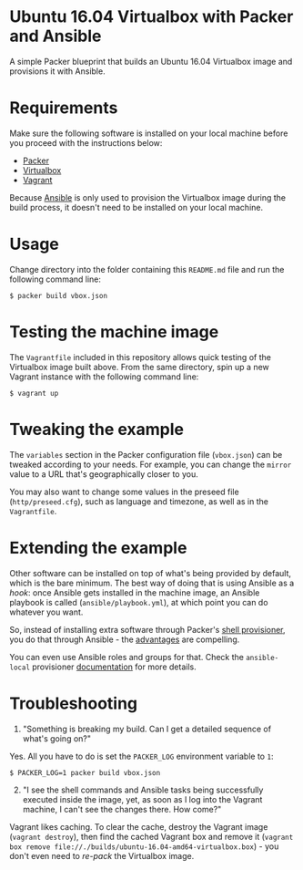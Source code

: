 Ubuntu 16.04 Virtualbox with Packer and Ansible
===============================================

A simple Packer blueprint that builds an Ubuntu 16.04 Virtualbox image and provisions it with Ansible.

# Requirements

Make sure the following software is installed on your local machine before you proceed with the instructions below:

* [Packer](http://www.packer.io/)
* [Virtualbox](https://www.virtualbox.org/)
* [Vagrant](http://vagrantup.com/)

Because [Ansible](http://docs.ansible.com/intro_installation.html) is only used to provision the Virtualbox image during the build process, it doesn't need to be installed on your local machine.

# Usage

Change directory into the folder containing this `README.md` file and run the following command line:

```SHELL
$ packer build vbox.json
```

# Testing the machine image

The `Vagrantfile` included in this repository allows quick testing of the Virtualbox image built above. From the same directory, spin up a new Vagrant instance with the following command line:

```SSH
$ vagrant up
```

# Tweaking the example

The `variables` section in the Packer configuration file (`vbox.json`) can be tweaked according to your needs. For example, you can change the `mirror` value to a URL that's geographically closer to you.

You may also want to change some values in the preseed file (`http/preseed.cfg`), such as language and timezone, as well as in the `Vagrantfile`.

# Extending the example

Other software can be installed on top of what's being provided by default, which is the bare minimum. The best way of doing that is using Ansible as a *hook*: once Ansible gets installed in the machine image, an Ansible playbook is called (`ansible/playbook.yml`), at which point you can do whatever you want.

So, instead of installing extra software through Packer's [shell provisioner](https://www.packer.io/docs/provisioners/shell.html), you do that through Ansible - the [advantages](https://www.ansible.com/it-automation) are compelling.

You can even use Ansible roles and groups for that. Check the `ansible-local` provisioner [documentation](https://www.packer.io/docs/provisioners/ansible-local.html) for more details.

# Troubleshooting

1. "Something is breaking my build. Can I get a detailed sequence of what's going on?"

Yes. All you have to do is set the `PACKER_LOG` environment variable to `1`:

```SHELL
$ PACKER_LOG=1 packer build vbox.json
```

2. "I see the shell commands and Ansible tasks being successfully executed inside the image, yet, as soon as I log into the Vagrant machine, I can't see the changes there. How come?"

Vagrant likes caching. To clear the cache, destroy the Vagrant image (`vagrant destroy`), then find the cached Vagrant box and remove it (`vagrant box remove file://./builds/ubuntu-16.04-amd64-virtualbox.box`) - you don't even need to *re-pack* the Virtualbox image.

